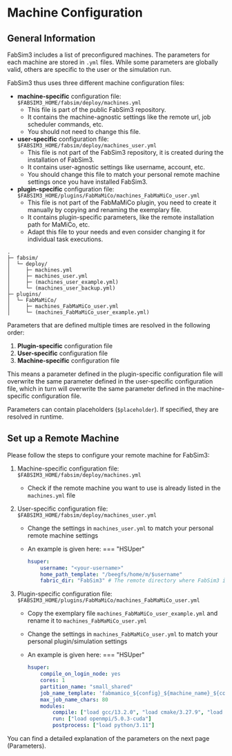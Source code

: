 # Machine Configuration

## General Information

FabSim3 includes a list of preconfigured machines.
The parameters for each machine are stored in `.yml` files.
While some parameters are globally valid, others are specific to the user or the simulation run.

FabSim3 thus uses three different machine configuration files:

- **machine-specific** configuration file: `$FABSIM3_HOME/fabsim/deploy/machines.yml`
    - This file is part of the public FabSim3 repository.
    - It contains the machine-agnostic settings like the remote url, job scheduler commands, etc.
    - You should not need to change this file.
- **user-specific** configuration file: `$FABSIM3_HOME/fabsim/deploy/machines_user.yml`
    - This file is not part of the FabSim3 repository, it is created during the installation of FabSim3.
    - It contains user-agnostic settings like username, account, etc.
    - You should change this file to match your personal remote machine settings once you have installed FabSim3.
- **plugin-specific** configuration file: `$FABSIM3_HOME/plugins/FabMaMiCo/machines_FabMaMiCo_user.yml`
    - This file is not part of the FabMaMiCo plugin, you need to create it manually by copying and renaming the exemplary file.
    - It contains plugin-specific parameters, like the remote installation path for MaMiCo, etc.
    - Adapt this file to your needs and even consider changing it for individual task executions.

```
.
├─ fabsim/
│  └─ deploy/
│     ├─ machines.yml
│     ├─ machines_user.yml
│     ├─ (machines_user_example.yml)
│     └─ (machines_user_backup.yml)
├─ plugins/
│  └─ FabMaMiCo/
│     ├─ machines_FabMaMiCo_user.yml
│     └─ (machines_FabMaMiCo_user_example.yml)
```

Parameters that are defined multiple times are resolved in the following order:
1. **Plugin-specific** configuration file
2. **User-specific** configuration file
3. **Machine-specific** configuration file

This means a parameter defined in the plugin-specific configuration file will overwrite the same parameter defined in the user-specific configuration file, which in turn will overwrite the same parameter defined in the machine-specific configuration file.

Parameters can contain placeholders (`$placeholder`).
If specified, they are resolved in runtime.


## Set up a Remote Machine

Please follow the steps to configure your remote machine for FabSim3:

1. Machine-specific configuration file: `$FABSIM3_HOME/fabsim/deploy/machines.yml`
    - Check if the remote machine you want to use is already listed in the `machines.yml` file

2. User-specific configuration file: `$FABSIM3_HOME/fabsim/deploy/machines_user.yml`
    - Change the settings in `machines_user.yml` to match your personal remote machine settings
    - An example is given here:
    === "HSUper"

        ```yaml
        hsuper:
            username: "<your-username>"
            home_path_template: "/beegfs/home/m/$username"
            fabric_dir: "FabSim3" # The remote directory where FabSim3 is placing input and output files
        ```

3. Plugin-specific configuration file: `$FABSIM3_HOME/plugins/FabMaMiCo/machines_FabMaMiCo_user.yml`
    - Copy the exemplary file `machines_FabMaMiCo_user_example.yml` and rename it to `machines_FabMaMiCo_user.yml`
    - Change the settings in `machines_FabMaMiCo_user.yml` to match your personal plugin/simulation settings
    - An example is given here:
    === "HSUper"

        ```yaml
        hsuper:
            compile_on_login_node: yes
            cores: 1
            partition_name: "small_shared"
            job_name_template: 'fabmamico_${config}_${machine_name}_${cores}${job_desc}'
            max_job_name_chars: 80
            modules:
                compile: ["load gcc/13.2.0", "load cmake/3.27.9", "load openmpi/5.0.3-cuda", "load eigen/3.4.0"]
                run: ["load openmpi/5.0.3-cuda"]
                postprocess: ["load python/3.11"]
        ```

You can find a detailed explanation of the parameters on the next page (Parameters).